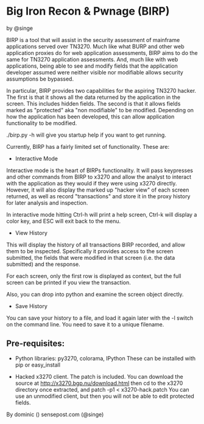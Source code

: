 Big Iron Recon & Pwnage (BIRP)
==============================
by @singe

BIRP is a tool that will assist in the security assessment of mainframe applications served over TN3270. Much like what BURP and other web application proxies do for web application assessments, BIRP aims to do the same for TN3270 application assessments. And, much like with web applications, being able to see and modify fields that the application developer assumed were neither visible nor modifiable allows security assumptions be bypassed.

In particular, BIRP provides two capabilities for the aspiring TN3270 hacker. The first is that it shows all the data returned by the application in the screen. This includes hidden fields. The second is that it allows fields marked as "protected" aka "non modifiable" to be modified. Depending on how the application has been developed, this can allow application functionality to be modified.

./birp.py -h will give you startup help if you want to get running.

Currently, BIRP has a fairly limited set of functionality. These are:

* Interactive Mode

Interactive mode is the heart of BIRPs functionality. It will pass keypresses and other commands from BIRP to x3270 and allow the analyst to interact with the application as they would if they were using x3270 directly. However, it will also display the marked up "hacker view" of each screen returned, as well as record "transactions" and store it in the proxy history for later analysis and inspection.

In interactive mode hitting Ctrl-h will print a help screen, Ctrl-k will display a color key, and ESC will exit back to the menu.

* View History

This will display the history of all transactions BIRP recorded, and allow them to be inspected. Specifically it provides access to the screen submitted, the fields that were modified in that screen (i.e. the data submitted) and the response.

For each screen, only the first row is displayed as context, but the full screen can be printed if you view the transaction.

Also, you can drop into python and examine the screen object directly.

* Save History

You can save your history to a file, and load it again later with the -l switch on the command line. You need to save it to a unique filename.

Pre-requisites:
---------------

* Python libraries: py3270, colorama, IPython
These can be installed with pip or easy_install

* Hacked x3270 client. The patch is included. You can download the source at http://x3270.bgp.nu/download.html then cd to the x3270 directory once extracted, and patch -p1 < x3270-hack.patch
You can use an unmodified client, but then you will not be able to edit protected fields.

By dominic () sensepost.com (@singe)
